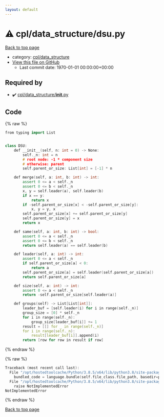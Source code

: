 ```yaml
---
layout: default
---
```


<!-- mathjax config similar to math.stackexchange -->
<script type="text/javascript" async
  src="https://cdnjs.cloudflare.com/ajax/libs/mathjax/2.7.5/MathJax.js?config=TeX-MML-AM_CHTML">
</script>
<script type="text/x-mathjax-config">
  MathJax.Hub.Config({
    TeX: { equationNumbers: { autoNumber: "AMS" }},
    tex2jax: {
      inlineMath: [ ['$','$'] ],
      processEscapes: true
    },
    "HTML-CSS": { matchFontHeight: false },
    displayAlign: "left",
    displayIndent: "2em"
  });
</script>

<script type="text/javascript" src="https://cdnjs.cloudflare.com/ajax/libs/jquery/3.4.1/jquery.min.js"></script>
<script src="https://cdn.jsdelivr.net/npm/jquery-balloon-js@1.1.2/jquery.balloon.min.js" integrity="sha256-ZEYs9VrgAeNuPvs15E39OsyOJaIkXEEt10fzxJ20+2I=" crossorigin="anonymous"></script>
<script type="text/javascript" src="../../../assets/js/copy-button.js"></script>
<link rel="stylesheet" href="../../../assets/css/copy-button.css" />


# :warning: cpl/data_structure/dsu.py

<a href="../../../index.html">Back to top page</a>

* category: <a href="../../../index.html#f94502e0ae6d80fbe0c13df140a5b263">cpl/data_structure</a>
* <a href="{{ site.github.repository_url }}/blob/master/cpl/data_structure/dsu.py">View this file on GitHub</a>
    - Last commit date: 1970-01-01 00:00:00+00:00




## Required by

* :heavy_check_mark: <a href="__init__.py.html">cpl/data_structure/__init__.py</a>


## Code

<a id="unbundled"></a>
{% raw %}
```cpp
from typing import List


class DSU:
    def __init__(self, n: int = 0) -> None:
        self._n: int = n
        # root node: -1 * component size
        # otherwise: parent
        self.parent_or_size: List[int] = [-1] * n

    def merge(self, a: int, b: int) -> int:
        assert 0 <= a < self._n
        assert 0 <= b < self._n
        x, y = self.leader(a), self.leader(b)
        if x == y:
            return x
        if -self.parent_or_size[x] < -self.parent_or_size[y]:
            x, y = y, x
        self.parent_or_size[x] += self.parent_or_size[y]
        self.parent_or_size[y] = x
        return x

    def same(self, a: int, b: int) -> bool:
        assert 0 <= a < self._n
        assert 0 <= b < self._n
        return self.leader(a) == self.leader(b)

    def leader(self, a: int) -> int:
        assert 0 <= a < self._n
        if self.parent_or_size[a] < 0:
            return a
        self.parent_or_size[a] = self.leader(self.parent_or_size[a])
        return self.parent_or_size[a]

    def size(self, a: int) -> int:
        assert 0 <= a < self._n
        return -self.parent_or_size[self.leader(a)]

    def groups(self) -> List[List[int]]:
        leader_buf = [self.leader(i) for i in range(self._n)]
        group_size = [0] * self._n
        for i in range(self._n):
            group_size[leader_buf[i]] += 1
        result = [[] for _ in range(self._n)]
        for i in range(self._n):
            result[leader_buf[i]].append(i)
        return [row for row in result if row]

```
{% endraw %}

<a id="bundled"></a>
{% raw %}
```cpp
Traceback (most recent call last):
  File "/opt/hostedtoolcache/Python/3.8.5/x64/lib/python3.8/site-packages/onlinejudge_verify/docs.py", line 349, in write_contents
    bundled_code = language.bundle(self.file_class.file_path, basedir=pathlib.Path.cwd())
  File "/opt/hostedtoolcache/Python/3.8.5/x64/lib/python3.8/site-packages/onlinejudge_verify/languages/python.py", line 84, in bundle
    raise NotImplementedError
NotImplementedError

```
{% endraw %}

<a href="../../../index.html">Back to top page</a>

